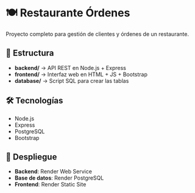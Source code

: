 # 🍽️ Restaurante Órdenes

Proyecto completo para gestión de clientes y órdenes de un restaurante.

## 📂 Estructura
- **backend/** → API REST en Node.js + Express
- **frontend/** → Interfaz web en HTML + JS + Bootstrap
- **database/** → Script SQL para crear las tablas

## 🛠️ Tecnologías
- Node.js
- Express
- PostgreSQL
- Bootstrap

## 🚀 Despliegue
- **Backend**: Render Web Service
- **Base de datos**: Render PostgreSQL
- **Frontend**: Render Static Site
